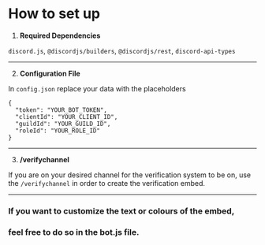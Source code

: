 # How to set up

1. **Required Dependencies**

`discord.js`,
`@discordjs/builders`,
`@discordjs/rest`,
`discord-api-types`

----------------------------------

2. **Configuration File**

In `config.json` replace your data with the placeholders
```
{
  "token": "YOUR_BOT_TOKEN",
  "clientId": "YOUR_CLIENT_ID",
  "guildId": "YOUR_GUILD_ID",
  "roleId": "YOUR_ROLE_ID"
}
```
----------------------------------

3. **/verifychannel**

If you are on your desired channel for the verification system to be on,
use the `/verifychannel` in order to create the verification embed.

----------------------------------

### If you want to customize the text or colours of the embed,
### feel free to do so in the bot.js file.
